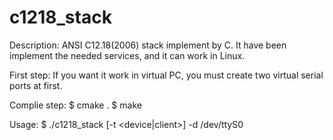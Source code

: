 # c1218_stack

Description:
ANSI C12.18(2006) stack implement by C. It have been implement the needed services, and it can
work in Linux.

First step:
If you want it work in virtual PC, you must create two virtual serial ports at first. 

Complie step:
$ cmake .
$ make

Usage:
$ ./c1218_stack [-t <device|client>] -d /dev/ttyS0
